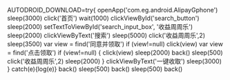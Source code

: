 AUTODROID_DOWNLOAD=try{
openApp('com.eg.android.AlipayGphone')
sleep(3000)
click('首页')
wait(1000)
clickViewById('search_button')
sleep(2000)
setTextToViewById('search_input_box', '收益周周乐')
sleep(2000)
clickViewByText('搜索')
sleep(5000)
click('收益周周乐',2)
sleep(3500)
var view = find('同意并领取')
if (view!=null) click(view)
var view = find('点击领取')
if (view!=null) {
 click(view)
sleep(2000)
back()
sleep(500)
click('收益周周乐',2)
sleep(2000)
}
clickViewByText('一键收取')
sleep(3000)
} catch(e){log(e)}
back()
sleep(500)
back()
sleep(500)
back()
